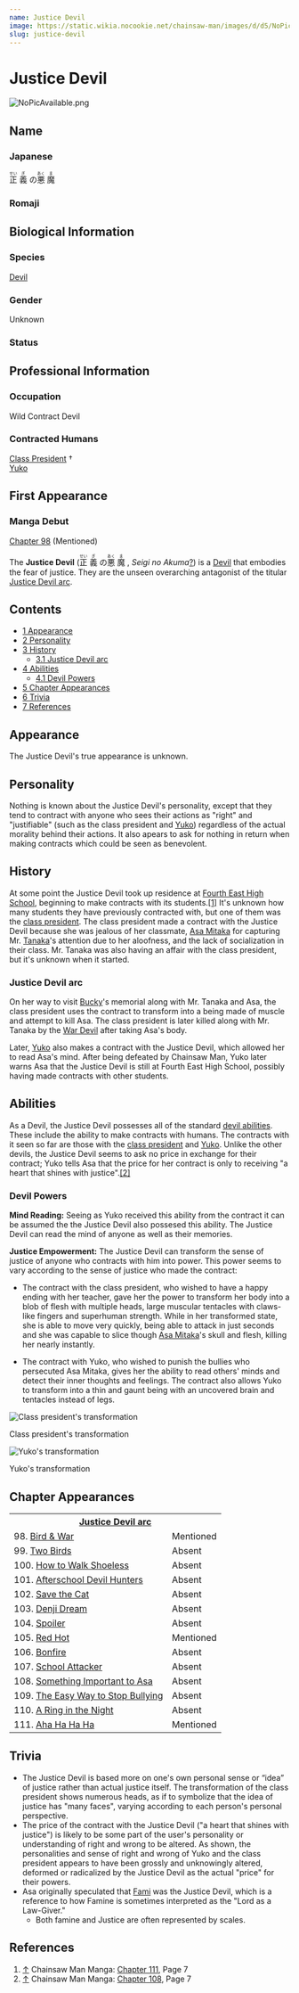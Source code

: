```yaml
---
name: Justice Devil
image: https://static.wikia.nocookie.net/chainsaw-man/images/d/d5/NoPicAvailable.png
slug: justice-devil
---
```


# Justice Devil

![](https://static.wikia.nocookie.net/chainsaw-man/images/d/d5/NoPicAvailable.png "NoPicAvailable.png")

## Name

### Japanese

<ruby lang="ja"><rb>正</rb><rp> (</rp><rt>せい</rt><rp>) </rp></ruby> <ruby lang="ja"><rb>義</rb><rp> (</rp><rt>ぎ</rt><rp>) </rp></ruby> の<ruby lang="ja"><rb>悪</rb><rp> (</rp><rt>あく</rt><rp>) </rp></ruby> <ruby lang="ja"><rb>魔</rb><rp> (</rp><rt>ま</rt><rp>)</rp></ruby>

### Romaji

## Biological Information

### Species

[Devil](/devil "Devil")

### Gender

Unknown

### Status

## Professional Information

### Occupation

Wild Contract Devil

### Contracted Humans

[Class President](/class-president "Class President") †  
[Yuko](/yuko "Yuko")

## First Appearance

### Manga Debut

[Chapter 98](/chapter-98 "Chapter 98") (Mentioned)

The **Justice Devil** (<ruby lang="ja"><rb>正</rb><rp> (</rp><rt>せい</rt><rp>) </rp></ruby> <ruby lang="ja"><rb>義</rb><rp> (</rp><rt>ぎ</rt><rp>) </rp></ruby> の<ruby lang="ja"><rb>悪</rb><rp> (</rp><rt>あく</rt><rp>) </rp></ruby> <ruby lang="ja"><rb>魔</rb><rp> (</rp><rt>ま</rt><rp>) </rp></ruby> , _Seigi no Akuma_[?](http://en.wikipedia.org/wiki/Help:Installing_Japanese_character_sets "wikipedia:Help:Installing Japanese character sets")) is a [Devil](/devil "Devil") that embodies the fear of justice. They are the unseen overarching antagonist of the titular [Justice Devil arc](/justice-devil-arc "Justice Devil arc").

## Contents

-   [1 Appearance](#Appearance)
-   [2 Personality](#Personality)
-   [3 History](#History)
    -   [3.1 Justice Devil arc](#Justice_Devil_arc)
-   [4 Abilities](#Abilities)
    -   [4.1 Devil Powers](#Devil_Powers)
-   [5 Chapter Appearances](#Chapter_Appearances)
-   [6 Trivia](#Trivia)
-   [7 References](#References)

## Appearance

The Justice Devil's true appearance is unknown.

## Personality

Nothing is known about the Justice Devil's personality, except that they tend to contract with anyone who sees their actions as "right" and "justifiable" (such as the class president and [Yuko](/yuko "Yuko")) regardless of the actual morality behind their actions. It also apears to ask for nothing in return when making contracts which could be seen as benevolent.

## History

At some point the Justice Devil took up residence at [Fourth East High School](/fourth-east-high-school "Fourth East High School"), beginning to make contracts with its students.[\[1\]](#cite_note-Ch111Pg7-1) It's unknown how many students they have previously contracted with, but one of them was the [class president](/class-president "Class president"). The class president made a contract with the Justice Devil because she was jealous of her classmate, [Asa Mitaka](/asa-mitaka "Asa Mitaka") for capturing Mr. [Tanaka](/tanaka "Tanaka")'s attention due to her aloofness, and the lack of socialization in their class. Mr. Tanaka was also having an affair with the class president, but it's unknown when it started.

### Justice Devil arc

On her way to visit [Bucky](/bucky "Bucky")'s memorial along with Mr. Tanaka and Asa, the class president uses the contract to transform into a being made of muscle and attempt to kill Asa. The class president is later killed along with Mr. Tanaka by the [War Devil](/war-devil "War Devil") after taking Asa's body.

Later, [Yuko](/yuko "Yuko") also makes a contract with the Justice Devil, which allowed her to read Asa's mind. After being defeated by Chainsaw Man, Yuko later warns Asa that the Justice Devil is still at Fourth East High School, possibly having made contracts with other students.

## Abilities

As a Devil, the Justice Devil possesses all of the standard [devil abilities](/devil#general-abilities "Devil"). These include the ability to make contracts with humans. The contracts with it seen so far are those with the [class president](/class-president "Class president") and [Yuko](/yuko "Yuko"). Unlike the other devils, the Justice Devil seems to ask no price in exchange for their contract; Yuko tells Asa that the price for her contract is only to receiving "a heart that shines with justice".[\[2\]](#cite_note-Ch108Pg7-2)

### Devil Powers

**Mind Reading:** Seeing as Yuko received this ability from the contract it can be assumed the the Justice Devil also possesed this ability. The Justice Devil can read the mind of anyone as well as their memories.

**Justice Empowerment:** The Justice Devil can transform the sense of justice of anyone who contracts with him into power. This power seems to vary according to the sense of justice who made the contract:

-   The contract with the class president, who wished to have a happy ending with her teacher, gave her the power to transform her body into a blob of flesh with multiple heads, large muscular tentacles with claws-like fingers and superhuman strength. While in her transformed state, she is able to move very quickly, being able to attack in just seconds and she was capable to slice though [Asa Mitaka](/asa-mitaka "Asa Mitaka")'s skull and flesh, killing her nearly instantly.

-   The contract with Yuko, who wished to punish the bullies who persecuted Asa Mitaka, gives her the ability to read others' minds and detect their inner thoughts and feelings. The contract also allows Yuko to transform into a thin and gaunt being with an uncovered brain and tentacles instead of legs.

![Class president's transformation](https://static.wikia.nocookie.net/chainsaw-man/images/8/80/Justice_devil_infront_of_asa.png "Justice devil infront of asa.png")

Class president's transformation

![Yuko's transformation](https://static.wikia.nocookie.net/chainsaw-man/images/a/a8/Yuko_transformation.png "Yuko transformation.png")

Yuko's transformation

## Chapter Appearances

<table><tbody><tr><th colspan="2"><center><a href="/justice-devil-arc" title="Justice Devil arc"><span>Justice Devil arc</span></a></center></th></tr><tr><td>98. <a href="/chapter-98" title="Chapter 98">Bird &amp; War</a></td><td><span>Mentioned</span></td></tr><tr><td>99. <a href="/chapter-99" title="Chapter 99">Two Birds</a></td><td><span>Absent</span></td></tr><tr><td>100. <a href="/chapter-100" title="Chapter 100">How to Walk Shoeless</a></td><td><span>Absent</span></td></tr><tr><td>101. <a href="/chapter-101" title="Chapter 101">Afterschool Devil Hunters</a></td><td><span>Absent</span></td></tr><tr><td>102. <a href="/chapter-102" title="Chapter 102">Save the Cat</a></td><td><span>Absent</span></td></tr><tr><td>103. <a href="/chapter-103" title="Chapter 103">Denji Dream</a></td><td><span>Absent</span></td></tr><tr><td>104. <a href="/chapter-104" title="Chapter 104">Spoiler</a></td><td><span>Absent</span></td></tr><tr><td>105. <a href="/chapter-105" title="Chapter 105">Red Hot</a></td><td><span>Mentioned</span></td></tr><tr><td>106. <a href="/chapter-106" title="Chapter 106">Bonfire</a></td><td><span>Absent</span></td></tr><tr><td>107. <a href="/chapter-107" title="Chapter 107">School Attacker</a></td><td><span>Absent</span></td></tr><tr><td>108. <a href="/chapter-108" title="Chapter 108">Something Important to Asa</a></td><td><span>Absent</span></td></tr><tr><td>109. <a href="/chapter-109" title="Chapter 109">The Easy Way to Stop Bullying</a></td><td><span>Absent</span></td></tr><tr><td>110. <a href="/chapter-110" title="Chapter 110">A Ring in the Night</a></td><td><span>Absent</span></td></tr><tr><td>111. <a href="/chapter-111" title="Chapter 111">Aha Ha Ha Ha</a></td><td><span>Mentioned</span></td></tr></tbody></table>

## Trivia

-   The Justice Devil is based more on one's own personal sense or “idea” of justice rather than actual justice itself. The transformation of the class president shows numerous heads, as if to symbolize that the idea of justice has "many faces", varying according to each person's personal perspective.
-   The price of the contract with the Justice Devil ("a heart that shines with justice") is likely to be some part of the user's personality or understanding of right and wrong to be altered. As shown, the personalities and sense of right and wrong of Yuko and the class president appears to have been grossly and unknowingly altered, deformed or radicalized by the Justice Devil as the actual "price" for their powers.
-   Asa originally speculated that [Fami](/fami "Fami") was the Justice Devil, which is a reference to how Famine is sometimes interpreted as the "Lord as a Law-Giver."
    -   Both famine and Justice are often represented by scales.

## References

1.  [↑](#cite_ref-Ch111Pg7_1-0) Chainsaw Man Manga: [Chapter 111](/chapter-111 "Chapter 111"), Page 7
2.  [↑](#cite_ref-Ch108Pg7_2-0) Chainsaw Man Manga: [Chapter 108](/chapter-108 "Chapter 108"), Page 7